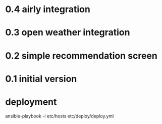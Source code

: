 # 0.4 airly integration

# 0.3 open weather integration

# 0.2 simple recommendation screen

# 0.1 initial version

# deployment
ansible-playbook -i etc/hosts etc/deploy/deploy.yml

